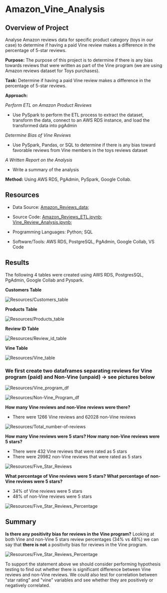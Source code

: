 # Amazon_Vine_Analysis

## Overview of Project

Analyse Amazon reviews data for specific product category (toys in our case) to determine if having a paid Vine review makes a difference in the percentage of 5-star reviews.

**Purpose:**
The purpose of this project is to determine if there is any bias towards reviews that were written as part of the Vine program (we are using Amazon reviews dataset for Toys purchases). 

**Task:** 
Determine if having a paid Vine review makes a difference in the percentage of 5-star reviews.

**Approach:**

*Perform ETL on Amazon Product Reviews*
- Use PySpark to perform the ETL process to extract the dataset, transform the data, connect to an AWS RDS instance, and load the transformed data into pgAdmin

*Determine Bias of Vine Reviews*
- Use PySpark, Pandas, or SQL to determine if there is any bias toward favorable reviews from Vine members in the toys reviews dataset

*A Written Report on the Analysis*
- Write a summary of the analysis

**Method:** Using AWS RDS, PgAdmin, PySpark, Google Collab.


## Resources
- Data Source: [Amazon_Reviews_data](https://s3.amazonaws.com/amazon-reviews-pds/tsv/amazon_reviews_us_Toys_v1_00.tsv.gz); 
- Source Code: 
    [Amazon_Reviews_ETL.ipynb](Amazon_Reviews_ETL.ipynb); [Vine_Review_Analysis.ipynb](Vine_Review_Analysis.ipynb);
  
- Programming Languages: Python; SQL
- Software/Tools: AWS RDS, PostgreSQL, PgAdmin, Google Collab, VS Code

## Results
The following 4 tables were created using AWS RDS, PostgresSQL, PgAdmin, Google Collab and Pyspark. 

**Customers Table**

![Resources/Customers_table](Resources/Customers_table.PNG)


**Products Table**

![Resources/Products_table](Resources/Products_table.PNG)

**Review ID Table**

![Resources/Review_id_table](Resources/Review_id_table.PNG)

**Vine Table**

![Resources/Vine_table](Resources/Vine_table.PNG)

### We first create two dataframes separating reviews for Vine program (paid) and Non-Vine (unpaid) -> see pictures below

![Resources/Vine_program_df](Resources/Vine_program_df.PNG)

![Resources/Non-Vine_Program_df](Resources/Non-Vine_Program_df.PNG)


**How many Vine reviews and non-Vine reviews were there?**

- There were 1266 Vine reviews and 62028 non-Vine reviews

![Resources/Total_number-of-reviews](Resources/Total_number-of-reviews.PNG)

**How many Vine reviews were 5 stars? How many non-Vine reviews were 5 stars?**

- There were 432 Vine reviews that were rated as 5 stars
- There were 29982 non-Vine reviews that were rated as 5 stars

![Resources/Five_Star_Reviews](Resources/Five_Star_Reviews.PNG)

**What percentage of Vine reviews were 5 stars? What percentage of non-Vine reviews were 5 stars?**

- 34% of Vine reviews were 5 stars
- 48% of non-Vine reviews were 5 stars

![Resources/Five_Star_Reviews_Percentage](Resources/Five_Star_Reviews_Percentage.PNG)

## Summary
 **Is there any positivity bias for reviews in the Vine program?**
 Looking at both Vine and non-Vine 5 stars review percentages (34% vs 48%) we can say that **there is not** a positivity bias for reviews in the Vine program.

 ![Resources/Five_Star_Reviews_Percentage](Resources/Five_Star_Reviews_Percentage.PNG)
 
 To support the statement above we should consider performing hypothesis testing to find out whether there is significant difference between Vine reviews and non-Vine reviews. We could also test for correlation between "star rating" and "vine" variables and see whether they are positively or negatively correlated.

  